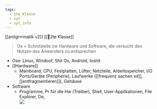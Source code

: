 ```yaml
---
tags:
  - 2te_Klasse
  - syt
  - syt_info
---
```

[[anitgrrrmatik v2]] [[🥲2te Klasse]] 

> Os = Schnitstelle zw Hardware und Software, die versucht den Nutzen des Anwenders zu entsprechen
- Ose: Linux, Windoof, Shit Os, Android, Ioshit
- [[Hardware]]
	- Mainboard, CPU, Festplatten, Lüfter, Netzteile, Arbeitsspeicher, I/O Ports/Geräte (Peripherie), Laufwerke ([[frequenz sachen xd]],[[entfragmentieren]]), Gehäuse  
- Software
	- Programme, Pr für die Hw (Treiber), Shell, User-Applikationen, File Explorer, De,    
![](DR21-02-2024-58.excalidraw.svg)
